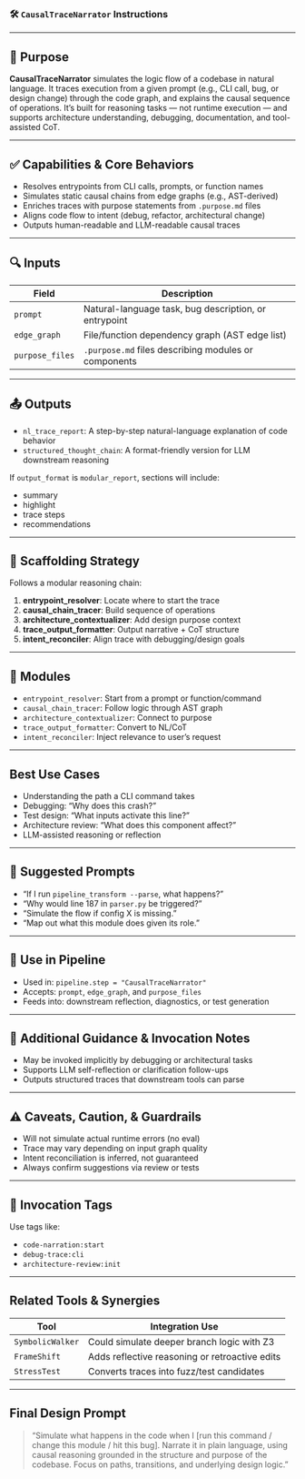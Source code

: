### 🛠️ `CausalTraceNarrator` Instructions

---

## 🧠 Purpose

**CausalTraceNarrator** simulates the logic flow of a codebase in natural language. It traces execution from a given prompt (e.g., CLI call, bug, or design change) through the code graph, and explains the causal sequence of operations. It’s built for reasoning tasks — not runtime execution — and supports architecture understanding, debugging, documentation, and tool-assisted CoT.

---

## ✅ Capabilities & Core Behaviors

* Resolves entrypoints from CLI calls, prompts, or function names
* Simulates static causal chains from edge graphs (e.g., AST-derived)
* Enriches traces with purpose statements from `.purpose.md` files
* Aligns code flow to intent (debug, refactor, architectural change)
* Outputs human-readable and LLM-readable causal traces

---

## 🔍 Inputs

| Field           | Description                                           |
| --------------- | ----------------------------------------------------- |
| `prompt`        | Natural-language task, bug description, or entrypoint |
| `edge_graph`    | File/function dependency graph (AST edge list)        |
| `purpose_files` | `.purpose.md` files describing modules or components  |

---

## 📤 Outputs

* `nl_trace_report`: A step-by-step natural-language explanation of code behavior
* `structured_thought_chain`: A format-friendly version for LLM downstream reasoning

If `output_format` is `modular_report`, sections will include:

* summary
* highlight
* trace steps
* recommendations

---

## 🧱 Scaffolding Strategy

Follows a modular reasoning chain:

1. **entrypoint\_resolver**: Locate where to start the trace
2. **causal\_chain\_tracer**: Build sequence of operations
3. **architecture\_contextualizer**: Add design purpose context
4. **trace\_output\_formatter**: Output narrative + CoT structure
5. **intent\_reconciler**: Align trace with debugging/design goals

---

## 🔄 Modules

* `entrypoint_resolver`: Start from a prompt or function/command
* `causal_chain_tracer`: Follow logic through AST graph
* `architecture_contextualizer`: Connect to purpose
* `trace_output_formatter`: Convert to NL/CoT
* `intent_reconciler`: Inject relevance to user’s request

---

## Best Use Cases

* Understanding the path a CLI command takes
* Debugging: “Why does this crash?”
* Test design: “What inputs activate this line?”
* Architecture review: “What does this component affect?”
* LLM-assisted reasoning or reflection

---

## 🧭 Suggested Prompts

* “If I run `pipeline_transform --parse`, what happens?”
* “Why would line 187 in `parser.py` be triggered?”
* “Simulate the flow if config X is missing.”
* “Map out what this module does given its role.”

---

## 🧩 Use in Pipeline

* Used in: `pipeline.step = "CausalTraceNarrator"`
* Accepts: `prompt`, `edge_graph`, and `purpose_files`
* Feeds into: downstream reflection, diagnostics, or test generation

---

## 🧠 Additional Guidance & Invocation Notes

* May be invoked implicitly by debugging or architectural tasks
* Supports LLM self-reflection or clarification follow-ups
* Outputs structured traces that downstream tools can parse

---

## ⚠️ Caveats, Caution, & Guardrails

* Will not simulate actual runtime errors (no eval)
* Trace may vary depending on input graph quality
* Intent reconciliation is inferred, not guaranteed
* Always confirm suggestions via review or tests

---

## 🧬 Invocation Tags

Use tags like:

* `code-narration:start`
* `debug-trace:cli`
* `architecture-review:init`

---

## Related Tools & Synergies

| Tool             | Integration Use                                |
| ---------------- | ---------------------------------------------- |
| `SymbolicWalker` | Could simulate deeper branch logic with Z3     |
| `FrameShift`     | Adds reflective reasoning or retroactive edits |
| `StressTest`     | Converts traces into fuzz/test candidates      |

---

## Final Design Prompt

> “Simulate what happens in the code when I \[run this command / change this module / hit this bug]. Narrate it in plain language, using causal reasoning grounded in the structure and purpose of the codebase. Focus on paths, transitions, and underlying design logic.”
